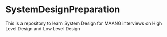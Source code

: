 # SystemDesignPreparation
This is a repository to learn System Design for MAANG interviews on High Level Design and Low Level Design
